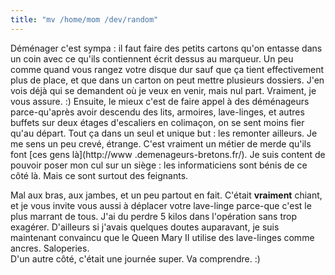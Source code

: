 ```yaml
---
title: "mv /home/mom /dev/random"
---
```


Déménager c'est sympa : il faut faire des petits cartons qu'on entasse dans un
coin avec ce qu'ils contiennent écrit dessus au marqueur. Un peu comme quand
vous rangez votre disque dur sauf que ça tient effectivement plus de place, et
que dans un carton on peut mettre plusieurs dossiers. J'en vois déjà qui se
demandent où je veux en venir, mais nul part. Vraiment, je vous assure. :)
Ensuite, le mieux c'est de faire appel à des déménageurs parce-qu'après avoir
descendu des lits, armoires, lave-linges, et autres buffets sur deux étages
d'escaliers en colimaçon, on se sent moins fier qu'au départ. Tout ça dans un
seul et unique but : les remonter ailleurs. Je me sens un peu crevé, étrange.
C'est vraiment un métier de merde qu'ils font [ces gens là](http://www
.demenageurs-bretons.fr/). Je suis content de pouvoir poser mon cul sur un
siège : les informaticiens sont bénis de ce côté là. Mais ce sont surtout des
feignants.

Mal aux bras, aux jambes, et un peu partout en fait. C'était **vraiment**
chiant, et je vous invite vous aussi à déplacer votre lave-linge parce-que
c'est le plus marrant de tous. J'ai du perdre 5 kilos dans l'opération sans
trop exagérer. D'ailleurs si j'avais quelques doutes auparavant, je suis
maintenant convaincu que le Queen Mary II utilise des lave-linges comme
ancres. Saloperies.  
D'un autre côté, c'était une journée super. Va comprendre. :)

